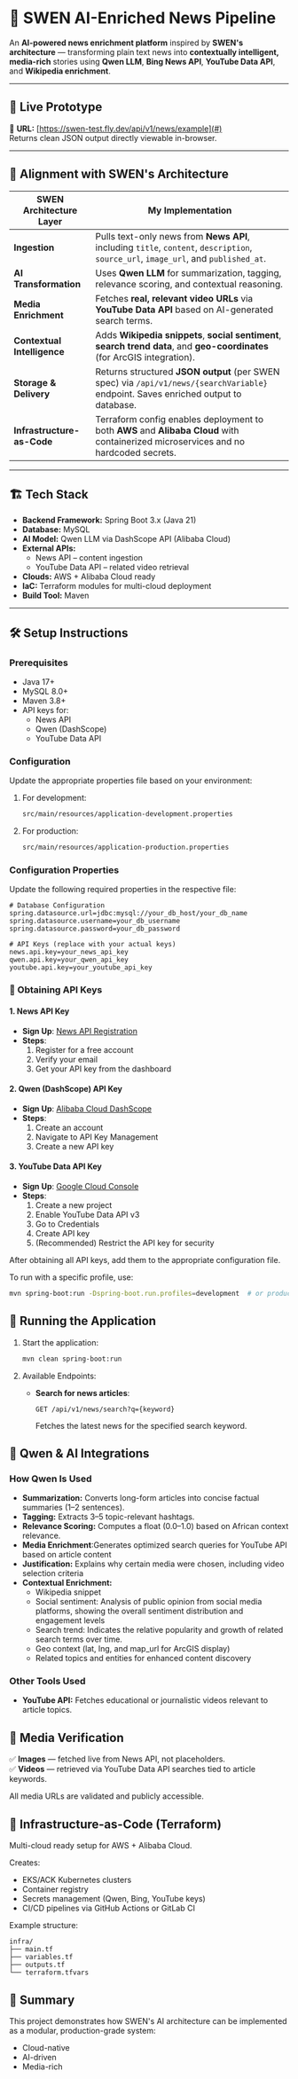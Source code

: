 # 🧠 SWEN AI-Enriched News Pipeline

An **AI-powered news enrichment platform** inspired by **SWEN's architecture** — transforming plain text news into **contextually intelligent, media-rich** stories using **Qwen LLM**, **Bing News API**, **YouTube Data API**, and **Wikipedia enrichment**.

---

## 🚀 Live Prototype
🔗 **URL:** [https://swen-test.fly.dev/api/v1/news/example](#)  
Returns clean JSON output directly viewable in-browser.

---

## 🧩 Alignment with SWEN's Architecture

| SWEN Architecture Layer | My Implementation                                                                                                                    |
|--------------------------|--------------------------------------------------------------------------------------------------------------------------------------|
| **Ingestion** | Pulls text-only news from **News API**, including `title`, `content`, `description`, `source_url`, `image_url`, and `published_at`.  |
| **AI Transformation** | Uses **Qwen LLM** for summarization, tagging, relevance scoring, and contextual reasoning.                                           |
| **Media Enrichment** | Fetches **real, relevant video URLs** via **YouTube Data API** based on AI-generated search terms.                                   |
| **Contextual Intelligence** | Adds **Wikipedia snippets**, **social sentiment**, **search trend data**, and **geo-coordinates** (for ArcGIS integration).          |
| **Storage & Delivery** | Returns structured **JSON output** (per SWEN spec) via `/api/v1/news/{searchVariable}` endpoint. Saves enriched output to database.  |
| **Infrastructure-as-Code** | Terraform config enables deployment to both **AWS** and **Alibaba Cloud** with containerized microservices and no hardcoded secrets. |

---

## 🏗️ Tech Stack

- **Backend Framework:** Spring Boot 3.x (Java 21)
- **Database:** MySQL
- **AI Model:** Qwen LLM via DashScope API (Alibaba Cloud)
- **External APIs:**
  - News API – content ingestion
  - YouTube Data API – related video retrieval
- **Clouds:** AWS + Alibaba Cloud ready
- **IaC:** Terraform modules for multi-cloud deployment
- **Build Tool:** Maven
---

## 🛠️ Setup Instructions

### Prerequisites
- Java 17+
- MySQL 8.0+
- Maven 3.8+
- API keys for:
  - News API
  - Qwen (DashScope)
  - YouTube Data API

### Configuration

Update the appropriate properties file based on your environment:

1. For development:
   ```bash
   src/main/resources/application-development.properties
   ```

2. For production:
   ```bash
   src/main/resources/application-production.properties
   ```

### Configuration Properties

Update the following required properties in the respective file:

```properties
# Database Configuration
spring.datasource.url=jdbc:mysql://your_db_host/your_db_name
spring.datasource.username=your_db_username
spring.datasource.password=your_db_password

# API Keys (replace with your actual keys)
news.api.key=your_news_api_key
qwen.api.key=your_qwen_api_key
youtube.api.key=your_youtube_api_key
```

### 📝 Obtaining API Keys

#### 1. News API Key
- **Sign Up**: [News API Registration](https://newsapi.org/register)
- **Steps**:
  1. Register for a free account
  2. Verify your email
  3. Get your API key from the dashboard

#### 2. Qwen (DashScope) API Key
- **Sign Up**: [Alibaba Cloud DashScope](https://dashscope.aliyun.com/)
- **Steps**:
  1. Create an account
  2. Navigate to API Key Management
  3. Create a new API key

#### 3. YouTube Data API Key
- **Sign Up**: [Google Cloud Console](https://console.cloud.google.com/)
- **Steps**:
  1. Create a new project
  2. Enable YouTube Data API v3
  3. Go to Credentials
  4. Create API key
  5. (Recommended) Restrict the API key for security

After obtaining all API keys, add them to the appropriate configuration file.

To run with a specific profile, use:
```bash
mvn spring-boot:run -Dspring-boot.run.profiles=development  # or production
```

## 🚀 Running the Application

1. Start the application:
   ```bash
   mvn clean spring-boot:run
   ```

2. Available Endpoints:
   - **Search for news articles**:
     ```
     GET /api/v1/news/search?q={keyword}
     ```
     Fetches the latest news for the specified search keyword.


## 🤖 Qwen & AI Integrations

### How Qwen Is Used
- **Summarization:** Converts long-form articles into concise factual summaries (1–2 sentences).
- **Tagging:** Extracts 3–5 topic-relevant hashtags.
- **Relevance Scoring:** Computes a float (0.0–1.0) based on African context relevance.
- **Media Enrichment**:Generates optimized search queries for YouTube API based on article content
- **Justification:** Explains why certain media were chosen, including video selection criteria
- **Contextual Enrichment:**
  - Wikipedia snippet
  - Social sentiment: Analysis of public opinion from social media platforms, showing the overall sentiment distribution and engagement levels
  - Search trend: Indicates the relative popularity and growth of related search terms over time.
  - Geo context (lat, lng, and map_url for ArcGIS display)
  - Related topics and entities for enhanced content discovery

### Other Tools Used
- **YouTube API:** Fetches educational or journalistic videos relevant to article topics.

## 🎥 Media Verification

✅ **Images** — fetched live from News API, not placeholders.  
✅ **Videos** — retrieved via YouTube Data API searches tied to article keywords.

All media URLs are validated and publicly accessible.

## 🧱 Infrastructure-as-Code (Terraform)

Multi-cloud ready setup for AWS + Alibaba Cloud.

Creates:
- EKS/ACK Kubernetes clusters
- Container registry
- Secrets management (Qwen, Bing, YouTube keys)
- CI/CD pipelines via GitHub Actions or GitLab CI

Example structure:
```
infra/
├── main.tf
├── variables.tf
├── outputs.tf
└── terraform.tfvars
```

## 🏁 Summary

This project demonstrates how SWEN's AI architecture can be implemented as a modular, production-grade system:
- Cloud-native  
- AI-driven  
- Media-rich
